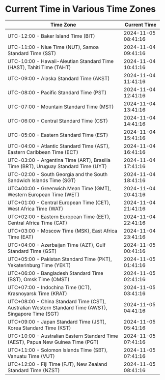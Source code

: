 # Current Time in Various Time Zones

| Time Zone | Current Time |
|-----------|--------------|
| UTC-12:00 - Baker Island Time (BIT) | 2024-11-05 08:41:16 |
| UTC-11:00 - Niue Time (NUT), Samoa Standard Time (SST) | 2024-11-04 09:41:16 |
| UTC-10:00 - Hawaii-Aleutian Standard Time (HAST), Tahiti Time (TAHT) | 2024-11-04 10:41:16 |
| UTC-09:00 - Alaska Standard Time (AKST) | 2024-11-04 11:41:16 |
| UTC-08:00 - Pacific Standard Time (PST) | 2024-11-04 12:41:16 |
| UTC-07:00 - Mountain Standard Time (MST) | 2024-11-04 13:41:16 |
| UTC-06:00 - Central Standard Time (CST) | 2024-11-04 14:41:16 |
| UTC-05:00 - Eastern Standard Time (EST) | 2024-11-04 15:41:16 |
| UTC-04:00 - Atlantic Standard Time (AST), Eastern Caribbean Time (ECT) | 2024-11-04 16:41:16 |
| UTC-03:00 - Argentina Time (ART), Brasília Time (BRT), Uruguay Standard Time (UYT) | 2024-11-04 17:41:16 |
| UTC-02:00 - South Georgia and the South Sandwich Islands Time (SGT) | 2024-11-04 18:41:16 |
| UTC±00:00 - Greenwich Mean Time (GMT), Western European Time (WET) | 2024-11-04 20:41:16 |
| UTC+01:00 - Central European Time (CET), West Africa Time (WAT) | 2024-11-04 21:41:16 |
| UTC+02:00 - Eastern European Time (EET), Central Africa Time (CAT) | 2024-11-04 22:41:16 |
| UTC+03:00 - Moscow Time (MSK), East Africa Time (EAT) | 2024-11-04 23:41:16 |
| UTC+04:00 - Azerbaijan Time (AZT), Gulf Standard Time (GST) | 2024-11-05 00:41:16 |
| UTC+05:00 - Pakistan Standard Time (PKT), Yekaterinburg Time (YEKT) | 2024-11-05 01:41:16 |
| UTC+06:00 - Bangladesh Standard Time (BST), Omsk Time (OMST) | 2024-11-05 02:41:16 |
| UTC+07:00 - Indochina Time (ICT), Krasnoyarsk Time (KRAT) | 2024-11-05 03:41:16 |
| UTC+08:00 - China Standard Time (CST), Australian Western Standard Time (AWST), Singapore Time (SGT) | 2024-11-05 04:41:16 |
| UTC+09:00 - Japan Standard Time (JST), Korea Standard Time (KST) | 2024-11-05 05:41:16 |
| UTC+10:00 - Australian Eastern Standard Time (AEST), Papua New Guinea Time (PGT) | 2024-11-05 07:41:16 |
| UTC+11:00 - Solomon Islands Time (SBT), Vanuatu Time (VUT) | 2024-11-05 07:41:16 |
| UTC+12:00 - Fiji Time (FJT), New Zealand Standard Time (NZST) | 2024-11-05 08:41:16 |

